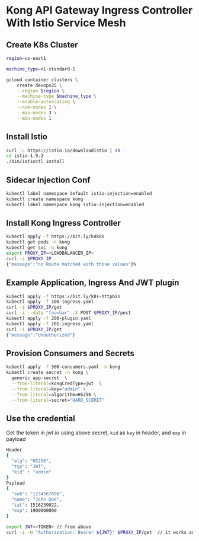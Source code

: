 # Kong API Gateway Ingress Controller With Istio Service Mesh

## Create K8s Cluster
```bash
region=us-east1 

machine_type=n1-standard-1

gcloud container clusters \
    create devops25 \
    --region $region \
    --machine-type $machine_type \
    --enable-autoscaling \
    --num-nodes 1 \
    --max-nodes 3 \
    --min-nodes 1
```

## Install Istio
```bash
curl -L https://istio.io/downloadIstio | sh -
cd istio-1.9.2
./bin/istioctl install
```

## Sidecar Injection Conf
```bash
kubectl label namespace default istio-injection=enabled
kubectl create namespace kong
kubectl label namespace kong istio-injection=enabled
```
## Install Kong Ingress Controller
```bash
kubectl apply -f https://bit.ly/k4k8s
kubectl get pods -n kong
kubectl get svc -n kong
export PROXY_IP=<LOADBALANCER_IP>
curl -i $PROXY_IP
{"message":"no Route matched with those values"}%                                                                
```
## Example Application, Ingress And JWT plugin
```bash
kubectl apply -f https://bit.ly/k8s-httpbin
kubectl apply -f 100-ingress.yaml
curl -i $PROXY_IP/get
curl -i --data "foo=bar" -X POST $PROXY_IP/post
kubectl apply -f 200-plugin.yaml 
kubectl apply -f 201-ingress.yaml
curl -i $PROXY_IP/get
{"message":"Unauthorized"}
```

## Provision Consumers and Secrets 
```bash
kubectl apply -f 300-consumers.yaml -n kong
kubectl create secret -n kong \
  generic app-secret  \
  --from-literal=kongCredType=jwt  \
  --from-literal=key="admin" \
  --from-literal=algorithm=HS256 \
  --from-literal=secret="HARD_SCERET"
```

## Use the credential
Get the token in jwt.io using above secret, `kid` as `key` in header, and `exp` in payload
```bash
Header
{
  "alg": "HS256",
  "typ": "JWT",
  "kid" : "admin"
}
Payload
{
  "sub": "1234567890",
  "name": "John Doe",
  "iat": 1516239022,
  "exp": 1900000000
}

export JWT=<TOKEN> // from above
curl -i -H "Authorization: Bearer ${JWT}" $PROXY_IP/get  // it works and validated
```